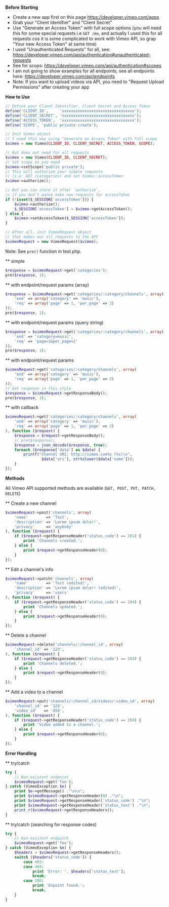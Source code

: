 **Before Starting**

- Create a new app first on this page https://developer.vimeo.com/apps
- Grab your "Client Identifier" and "Client Secret"
- Use "Generate an Access Token" with full scope options (you will need this for some special requests i.e `GET /me`, and actually I used this for all requests cos it is some complicated to work with Vimeo API, so grap "Your new Access Token" at same time)
- I used "Unauthenticated Requests" for all, see: https://developer.vimeo.com/api/authentication#unauthenticated-requests
- See for scops: https://developer.vimeo.com/api/authentication#scopes
- I am not going to show examples for all endpoints, see all endpoints here: https://developer.vimeo.com/api/endpoints
- Note: If you want to upload videos via API, you need to "Request Upload Permissions" after creating your app

**How to Use**

```php
// Define your Client Identifier, Client Secret and Access Token
define('CLIENT_ID',     'xxxxxxxxxxxxxxxxxxxxxxxxxxxxxxxx');
define('CLIENT_SECRET', 'xxxxxxxxxxxxxxxxxxxxxxxxxxxxxxxx');
define('ACCESS_TOKEN',  'xxxxxxxxxxxxxxxxxxxxxxxxxxxxxxxx');
define('SCOPE', 'public private create');

// Init Vimeo object
// I used this way using "Generate an Access Token" with full scope
$vimeo = new Vimeo(CLIENT_ID, CLIENT_SECRET, ACCESS_TOKEN, SCOPE);

// But does not need for all requests
$vimeo = new Vimeo(CLIENT_ID, CLIENT_SECRET);
// Set scope as you need
$vimeo->setScope('public private');
// This will authorize your simple requests
// (i.e: GET /categories) and set Vimeo::accessToken
$vimeo->authorize();

// But you can store it after `authorize`,
// if you don't wanna make new requests for accessToken
if (!isset($_SESSION['accessToken'])) {
    $vimeo->authorize();
    $_SESSION['accessToken'] = $vimeo->getAccessToken();
} else {
    $vimeo->setAccessToken($_SESSION['accessToken']);
}

// After all, init VimeoRequest object
// that makes our all requests to the API
$vimeoRequest = new VimeoRequest($vimeo);
```

Note: See `pre()` function in test.php.

** simple
```php
$response = $vimeoRequest->get('categories');
pre($response, 1);
```

** with endpoint/request params (array)
```php
$response = $vimeoRequest->get('categories/:category/channels', array(
    'end' => array('category' => 'music'),
    'req' => array('page' => 1, 'per_page' => 2)
));
pre($response, 1);
```

** with endpoint/request params (query string)
```php
$response = $vimeoRequest->get('categories/:category/channels', array(
    'end' => 'category=music',
    'req' => 'page=1&per_page=2'
));
pre($response, 1);
```

** with endpoint/request params
```php
$vimeoRequest->get('categories/:category/channels', array(
    'end' => array('category' => 'music'),
    'req' => array('page' => 1, 'per_page' => 2)
));
// Get response in this style
$response = $vimeoRequest->getResponseBody();
pre($response, 1);
```

** with callback
```php
$vimeoRequest->get('categories/:category/channels', array(
    'end' => array('category' => 'music'),
    'req' => array('page' => 1, 'per_page' => 2)
), function ($request) {
    $response = $request->getResponseBody();
    // pre($response);
    $response = json_decode($response, true);
    foreach ($response['data'] as $data) {
        printf("Channel URI: http://vimeo.com%s (%s)\n",
                $data['uri'], strtolower($data['name']));
    }
});
```

**Methods**

All Vimeo API supported methods are available (`GET, POST, PUT, PATCH, DELETE`)

** Create a new channel
```php
$vimeoRequest->post('channels', array(
    'name'        => 'Test',
    'description' => 'Lorem ipsum dolor!',
    'privacy'     => 'anybody'
), function ($request) {
    if ($request->getResponseHeader('status_code') == 201) {
        print 'Channels created.';
    } else {
        print $request->getResponseHeader(0);
    }
});
```

** Edit a channel's info
```php
$vimeoRequest->patch('channels', array(
    'name'        => 'Test (edited)',
    'description' => 'Lorem ipsum dolor! (edited)',
    'privacy'     => 'users'
), function ($request) {
    if ($request->getResponseHeader('status_code') == 204) {
        print 'Channels updated.';
    } else {
        print $request->getResponseHeader(0);
    }
});
```

** Delete a channel
```php
$vimeoRequest->delete('channels/:channel_id', array(
    'channel_id' => '123',
), function ($request) {
    if ($request->getResponseHeader('status_code') == 204) {
        print 'Channels deleted.';
    } else {
        print $request->getResponseHeader(0);
    }
});
```

** Add a video to a channel
```php
$vimeoRequest->put('channels/:channel_id/videos/:video_id', array(
    'channel_id' => '123',
    'video_id'   => '456',
), function ($request) {
    if ($request->getResponseHeader('status_code') == 204) {
        print 'Video added to a channel.';
    } else {
        print $request->getResponseHeader(0);
    }
});
```

**Error Handling**

** try/catch
```php
try {
    // Non-existent endpoint
    $vimeoRequest->get('foo');
} catch (VimeoException $e) {
    print $e->getMessage() ."\n\n";
    print $vimeoRequest->getResponseHeader(0) ."\n";
    print $vimeoRequest->getResponseHeader('status_code') ."\n";
    print $vimeoRequest->getResponseHeader('status_text') ."\n";
    print_r($vimeoRequest->getResponseHeaders();
}
```

** try/catch (searching for response codes)
```php
try {
    // Non-existent endpoint
    $vimeoRequest->get('foo');
} catch (VimeoException $e) {
    $headers = $vimeoRequest->getResponseHeaders();
    switch ($headers['status_code']) {
        case 403:
        case 404:
            print 'Error: '. $headers['status_text'];
            break;
        case 200:
            print 'Enpoint found.';
            break;
    }
}
```
